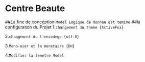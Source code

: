 Centre Beaute
==============

##La fine de conception
`Model Logique de donnee est temine`
##la configuration du Projet
1.`changement du theme {ActiveFox}`

2.`changement du l'encodege {utf-8}`

3.`Mono-user et la monetaire {DH}`

4.`Modifier la fenetre Model`

